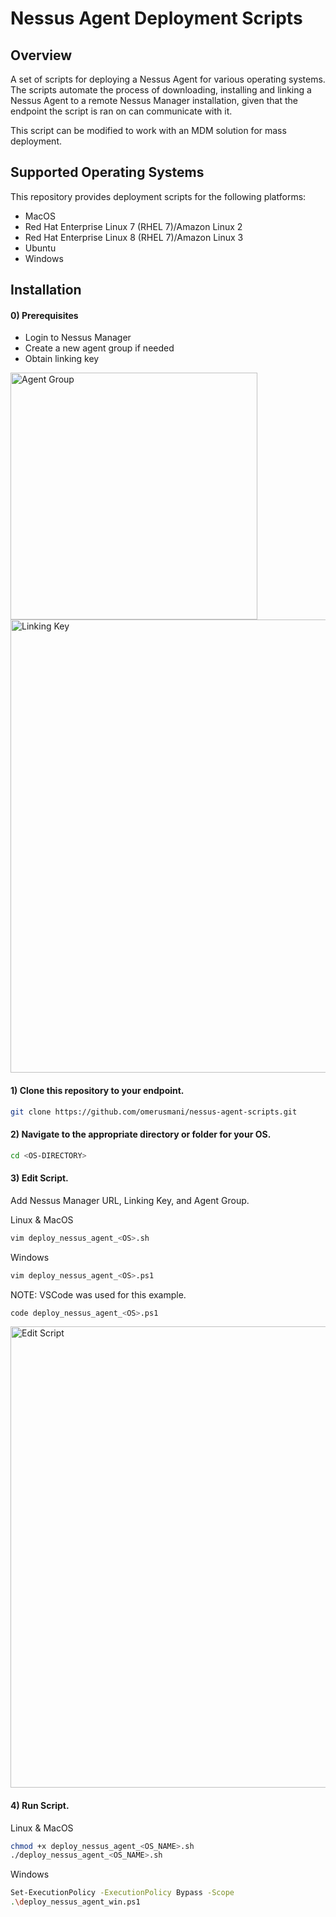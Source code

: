 # Nessus Agent Deployment Scripts

## Overview

A set of scripts for deploying a Nessus Agent for various operating systems. The scripts automate the process of downloading, installing and linking a Nessus Agent to a remote Nessus Manager installation, given that the endpoint the script is ran on can communicate with it. 

This script can be modified to work with an MDM solution for mass deployment. 

## Supported Operating Systems

This repository provides deployment scripts for the following platforms:

* MacOS
* Red Hat Enterprise Linux 7 (RHEL 7)/Amazon Linux 2 
* Red Hat Enterprise Linux 8 (RHEL 7)/Amazon Linux 3 
* Ubuntu 
* Windows 

## Installation

#### 0) Prerequisites

* Login to Nessus Manager
* Create a new agent group if needed
* Obtain linking key

<img width="395" alt="Agent Group" src="https://github.com/user-attachments/assets/9c1ae49a-e2c3-4f67-9a6a-31bbfa3abb83">

<img width="725" alt="Linking Key" src="https://github.com/user-attachments/assets/26c8ddaa-eb3f-46b5-8ab7-281ebb2ac31e">


#### 1) Clone this repository to your endpoint.
```bash
git clone https://github.com/omerusmani/nessus-agent-scripts.git
```


#### 2) Navigate to the appropriate directory or folder for your OS.
```bash
cd <OS-DIRECTORY>
```


#### 3) Edit Script.
Add Nessus Manager URL, Linking Key, and Agent Group.

Linux & MacOS
```bash
vim deploy_nessus_agent_<OS>.sh
```

Windows
```bash
vim deploy_nessus_agent_<OS>.ps1
```

  NOTE: VSCode was used for this example.
```bash
code deploy_nessus_agent_<OS>.ps1
```

<img width="738" alt="Edit Script" src="https://github.com/user-attachments/assets/cee24e6b-27fc-4a9f-8fb6-95c45447adad">

#### 4) Run Script.
Linux & MacOS
```bash
chmod +x deploy_nessus_agent_<OS_NAME>.sh
./deploy_nessus_agent_<OS_NAME>.sh
```

Windows
```bash
Set-ExecutionPolicy -ExecutionPolicy Bypass -Scope
.\deploy_nessus_agent_win.ps1
```
